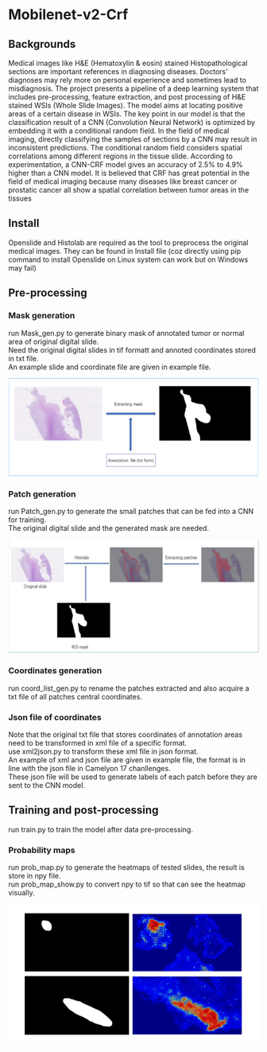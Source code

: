 # Mobilenet-v2-Crf
## Backgrounds
Medical images like H&E (Hematoxylin & eosin) stained Histopathological sections are important references in diagnosing diseases. Doctors' diagnoses may rely more on personal experience and sometimes lead to misdiagnosis. The project presents a pipeline of a deep learning system that includes pre-processing, feature extraction, and post processing of H&E stained WSIs (Whole Slide Images). The model aims at locating positive areas of a certain disease in WSIs. The key point in our model is that the classification result of a CNN (Convolution Neural Network) is optimized by embedding it with a conditional random field. In the field of medical imaging, directly classifying the samples of sections by a CNN may result in inconsistent predictions. The conditional random field considers spatial correlations  among different regions in the tissue slide. According to experimentation, a CNN-CRF model gives an accuracy of 2.5% to 4.9% higher than a CNN model. It is believed that CRF has great potential in the field of medical imaging because many diseases like breast cancer or prostatic cancer all show a spatial correlation between tumor areas in the tissues
## Install
Openslide and Histolab are required as the tool to preprocess the original medical images.
They can be found in Install file (coz directly using pip command to install Openslide on Linux system can work but on Windows may fail)
## Pre-processing
### Mask generation
run Mask_gen.py to generate binary mask of annotated tumor or normal area of original digital slide.  
Need the original digital slides in tif formatt and annoted coordinates stored in txt file.  
An example slide and coordinate file are given in example file.  

![Generating Mask](https://github.com/haikongtiankong/Mobilenet-v2-Crf/blob/main/fig/maskgen.png)  
### Patch generation
run Patch_gen.py to generate the small patches that can be fed into a CNN for training.  
The original digital slide and the generated mask are needed.

![Patch generation](https://github.com/haikongtiankong/Mobilenet-v2-Crf/blob/main/fig/patchgen.png)  
### Coordinates generation
run coord_list_gen.py to rename the patches extracted and also acquire a txt file of all patches central coordinates.

### Json file of coordinates
Note that the original txt file that stores coordinates of annotation areas need to be transformed in xml file of a specific format.  
use xml2json.py to transform these xml file in json format.  
An example of xml and json file are given in example file, the format is in line with the json file in Camelyon 17 chanllenges.  
These json file will be used to generate labels of each patch before they are sent to the CNN model.

## Training and post-processing
run train.py to train the model after data pre-processing.  

### Probability maps
run prob_map.py to generate the heatmaps of tested slides, the result is store in npy file.  
run prob_map_show.py to convert npy to tif so that can see the heatmap visually.  

![heatmap](https://github.com/haikongtiankong/Mobilenet-v2-Crf/blob/main/fig/Prob.png)  

